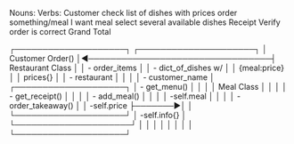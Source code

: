    Nouns:                                   Verbs:
      Customer                                 check
      list of dishes with prices               order something/meal I want
      meal                                     select several available dishes
      Receipt                                  Verify order is correct
      Grand Total

   ┌────────────────────┐                                  ┌─────────────────────┐
   │  Customer Order()  │◄─────────────────────────────────┤ Restaurant Class    │
   │ - order_items      │                                  │ - dict_of_dishes w/ │
   │    {meal:price}    │                                  │   prices{}          │
   │ - restaurant       │                                  │                     │
   │ - customer_name    │    ┌────────────────────┐        │ - get_menu()        │
   │                    │    │  Meal Class        │        │                     │
   │ - get_receipt()    │    │                    │        │ - add_meal()        │
   │                    │    │ -self.meal         │        │                     │
   │ - order_takeaway() │    │ -self.price        ├───────►│                     │
   └────────────────────┘    │ -self.info{}       │        └─────────────────────┘
                           │                    │
                           │                    │
                           │                    │
                           │                    │
                           └────────────────────┘
